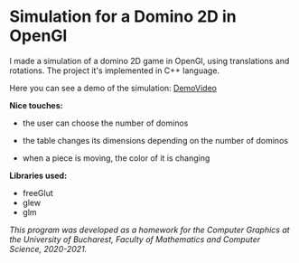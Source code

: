 # Simulation for a Domino 2D in OpenGl  

I made a simulation of a domino 2D game in OpenGl, using translations and rotations.
The project it's implemented in C++ language.

Here you can see a demo of the simulation:
[DemoVideo](/demo.mp4)

**Nice touches:**

- the user can choose the number of dominos
  
- the table changes its dimensions depending on the number of dominos
  
- when a piece is moving, the color of it is changing

**Libraries used:**

- freeGlut
- glew
- glm

*This program was developed as a homework for the Computer Graphics at the University of Bucharest, Faculty of Mathematics and Computer Science, 2020-2021.*
